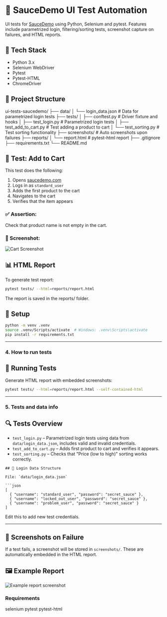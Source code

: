 # 🧪 SauceDemo UI Test Automation

UI tests for [SauceDemo](https://www.saucedemo.com) using Python, Selenium and pytest.
Features include parametrized login, filtering/sorting tests, screenshot capture on failures, and HTML reports.


## 🔧 Tech Stack

- Python 3.x
- Selenium WebDriver
- Pytest
- Pytest-HTML
- ChromeDriver

## 📁 Project Structure

ui-tests-saucedemo/
├── data/
│ └── login_data.json # Data for parametrized login tests
├── tests/
│ ├── conftest.py # Driver fixture and hooks
│ ├── test_login.py # Parametrized login tests
│ ├── test_add_to_cart.py # Test adding a product to cart
│ └── test_sorting.py # Test sorting functionality
├── screenshots/ # Auto screenshots upon failures
├── reports/
│ └── report.html # pytest-html report
├── .gitignore
├── requirements.txt
└── README.md


## 🧪 Test: Add to Cart

This test does the following:

1. Opens [saucedemo.com](https://www.saucedemo.com)
2. Logs in as `standard_user`
3. Adds the first product to the cart
4. Navigates to the cart
5. Verifies that the item appears

### ✅ Assertion:

Check that product name is not empty in the cart.

### 📸 Screenshot:

![Cart Screenshot](screenshots/cart_page.png)

## 📊 HTML Report

To generate test report:

```bash
pytest tests/ --html=reports/report.html
```

The report is saved in the reports/ folder.

## 🚀 Setup

```bash
python -m venv .venv
source .venv/Scripts/activate  # Windows: .venv\Scripts\activate
pip install -r requirements.txt
```

---

### 4. How to run tests


## 🧪 Running Tests

Generate HTML report with embedded screenshots:

```bash
pytest tests/ --html=reports/report.html --self-contained-html
```

---

### 5. Tests and data info


## 🔍 Tests Overview

- `test_login.py` – Parametrized login tests using data from `data/login_data.json`, includes valid and invalid credentials.
- `test_add_to_cart.py` – Adds first product to cart and verifies it appears.
- `test_sorting.py` – Checks that "Price (low to high)" sorting works correctly.
```
## 📂 Login Data Structure

File: `data/login_data.json`

```json
[
  { "username": "standard_user", "password": "secret_sauce" },
  { "username": "locked_out_user", "password": "secret_sauce" },
  { "username": "problem_user", "password": "secret_sauce" }
]
```
Edit this to add new test credentials.


---


## 📸 Screenshots on Failure

If a test fails, a screenshot will be stored in `screenshots/`. These are automatically embedded in the HTML report.

## 🖼 Example Report

![Example report screenshot](screenshots/test_login.png)


### Requirements 
selenium
pytest
pytest-html

